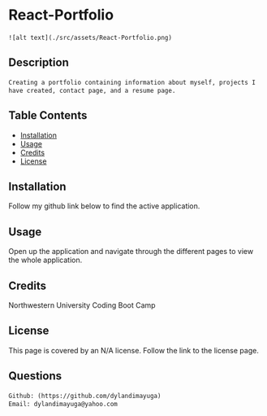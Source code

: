 
  # React-Portfolio

    ![alt text](./src/assets/React-Portfolio.png)

  ## Description
    Creating a portfolio containing information about myself, projects I have created, contact page, and a resume page.
    
  ## Table Contents
  
  - [Installation](#installation)
  - [Usage](#usage)
  - [Credits](#credits)
  - [License](#license)
  
  ## Installation
  Follow my github link below to find the active application.
  
  ## Usage
  Open up the application and navigate through the different pages to view the whole application.

  ## Credits
  Northwestern University Coding Boot Camp

  ## License
  This page is covered by an N/A license. Follow the link to the license page.

  ## Questions
    Github: (https://github.com/dylandimayuga)
    Email: dylandimayuga@yahoo.com
